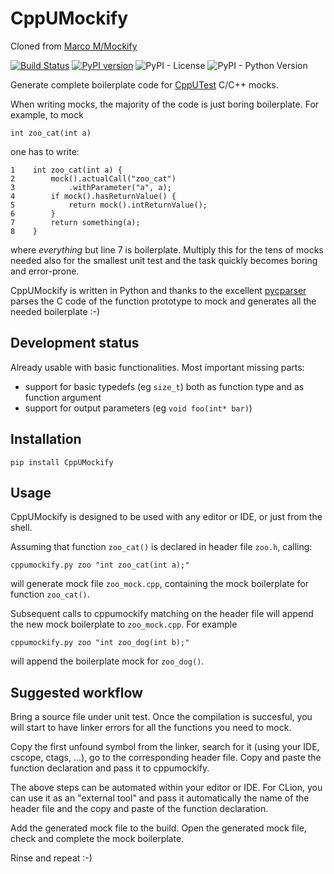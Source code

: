 # CppUMockify

Cloned from [Marco M/Mockify](https://bitbucket.org/marco_m/mockify)

[![Build Status](https://travis-ci.org/spoorcc/CppUMockify.svg?branch=master)](https://travis-ci.org/spoorcc/CppUMockify)
[![PyPI version](https://badge.fury.io/py/CppUMockify.svg)](https://badge.fury.io/py/CppUMockify)
![PyPI - License](https://img.shields.io/pypi/l/CppUMockify.svg)
![PyPI - Python Version](https://img.shields.io/pypi/pyversions/CppUMockify.svg)

Generate complete boilerplate code for [CppUTest][] C/C++ mocks.

When writing mocks, the majority of the code is just boring boilerplate. For
example, to mock

    int zoo_cat(int a)

one has to write:

    1    int zoo_cat(int a) {
    2        mock().actualCall("zoo_cat")
    3            .withParameter("a", a);
    4        if mock().hasReturnValue() {
    5            return mock().intReturnValue();
    6        }
    7        return something(a);
    8    }

where *everything* but line 7 is boilerplate. Multiply this for the tens of
mocks needed also for the smallest unit test and the task quickly becomes
boring and error-prone.

CppUMockify is written in Python and thanks to the excellent [pycparser][] parses
the C code of the function prototype to mock and generates all the needed
boilerplate :-)

## Development status

Already usable with basic functionalities. Most important missing parts:

- support for basic typedefs (eg `size_t`) both as function type and as function
argument
- support for output parameters (eg `void foo(int* bar)`)

## Installation

    pip install CppUMockify

## Usage

CppUMockify is designed to be used with any editor or IDE, or just from the shell.

Assuming that function `zoo_cat()` is declared in header file `zoo.h`, calling:

    cppumockify.py zoo "int zoo_cat(int a);"

will generate mock file `zoo_mock.cpp`, containing the mock boilerplate for
function `zoo_cat()`.

Subsequent calls to cppumockify matching on the header file will append the new
mock boilerplate to `zoo_mock.cpp`. For example

    cppumockify.py zoo "int zoo_dog(int b);"

will append the boilerplate mock for `zoo_dog()`.

## Suggested workflow

Bring a source file under unit test. Once the compilation is succesful, you
will start to have linker errors for all the functions you need to mock.

Copy the first unfound symbol from the linker, search for it (using your IDE,
cscope, ctags, ...), go to the corresponding header file. Copy and paste the
function declaration and pass it to cppumockify.

The above steps can be automated within your editor or IDE. For CLion, you can
use it as an "external tool" and pass it automatically the name of the header
file and the copy and paste of the function declaration.

Add the generated mock file to the build. Open the generated mock file, check
and complete the mock boilerplate.

Rinse and repeat :-)


[CppUTest]: https://cpputest.github.io
[pycparser]: https://github.com/eliben/pycparser
